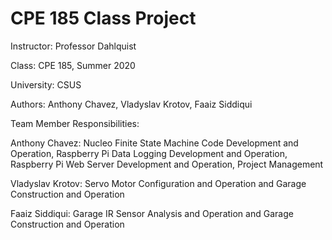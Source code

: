 # CPE 185 Class Project
 Instructor: Professor Dahlquist
 
 Class: CPE 185, Summer 2020
 
 University: CSUS
 
 Authors: Anthony Chavez, Vladyslav Krotov, Faaiz Siddiqui
 
 Team Member Responsibilities:
 
 Anthony Chavez: Nucleo Finite State Machine Code Development and Operation, Raspberry Pi Data Logging Development and Operation, Raspberry Pi Web Server 
                 Development and Operation, Project Management
     
 Vladyslav Krotov: Servo Motor Configuration and Operation and Garage Construction and Operation
     
 Faaiz Siddiqui: Garage IR Sensor Analysis and Operation and Garage Construction and Operation
